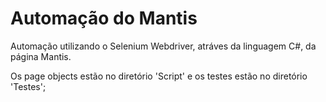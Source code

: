 # Automação do Mantis

Automação utilizando o Selenium Webdriver, atráves da linguagem C#, da página Mantis.

Os page objects estão no diretório 'Script' e os testes estão no diretório 'Testes';
